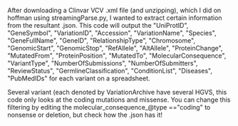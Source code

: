 After downloading a Clinvar VCV .xml file (and unzipping), which I did on hoffman using streamingParse.py, I wanted to extract certain information from the resultant .json. 
This code will output the "UniProtID", "GeneSymbol", "VariationID", "Accession", "VariationName", "Species", 
                  "GeneFullName", "GeneID", "RelationshipType", "Chromosome", "GenomicStart", "GenomicStop", 
                  "RefAllele", "AltAllele", "ProteinChange", "MutatedFrom", "ProteinPosition", "MutatedTo", 
                  "MolecularConsequence", "VariantType", "NumberOfSubmissions", "NumberOfSubmitters", 
                  "ReviewStatus", "GermlineClassification", "ConditionList", "Diseases", "PubMedIDs"
for each variant on a spreadsheet.

Several variant (each denoted by VariationArchive have several HGVS, this code only looks at the coding mutations and missense. You can change this filtering by 
editing the molecular_consequence_@type =="coding" to nonsense or deletion, but check how the .json has it!
